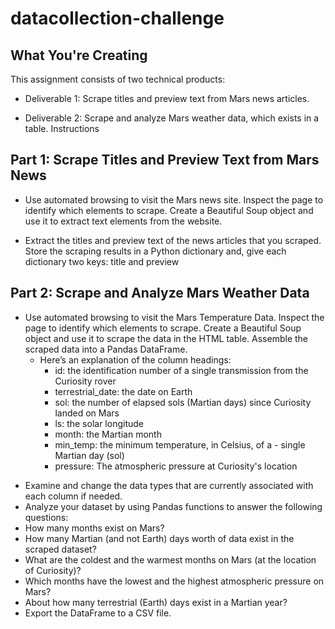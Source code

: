 # datacollection-challenge
## What You're Creating

This assignment consists of two technical products:

* Deliverable 1: Scrape titles and preview text from Mars news articles.

* Deliverable 2: Scrape and analyze Mars weather data, which exists in a table.
Instructions
## Part 1: Scrape Titles and Preview Text from Mars News

* Use automated browsing to visit the Mars news site. Inspect the page to identify which elements to scrape.
Create a Beautiful Soup object and use it to extract text elements from the website.

* Extract the titles and preview text of the news articles that you scraped. Store the scraping results in a Python dictionary and, give each dictionary two keys: title and preview 


## Part 2: Scrape and Analyze Mars Weather Data

* Use automated browsing to visit the Mars Temperature Data. Inspect the page to identify which elements to scrape.
Create a Beautiful Soup object and use it to scrape the data in the HTML table. 
Assemble the scraped data into a Pandas DataFrame. 
    - Here’s an explanation of the column headings:
        - id: the identification number of a single transmission from the Curiosity rover
        - terrestrial_date: the date on Earth
        - sol: the number of elapsed sols (Martian days) since Curiosity landed on Mars
        - ls: the solar longitude
        - month: the Martian month
        - min_temp: the minimum temperature, in Celsius, of a - single Martian day (sol)
        - pressure: The atmospheric pressure at Curiosity's location
- Examine and change the data types that are currently associated with each column if needed.
- Analyze your dataset by using Pandas functions to answer the following questions:
- How many months exist on Mars?
- How many Martian (and not Earth) days worth of data exist in the scraped dataset?
- What are the coldest and the warmest months on Mars (at the location of Curiosity)? 
- Which months have the lowest and the highest atmospheric pressure on Mars? 
- About how many terrestrial (Earth) days exist in a Martian year?
- Export the DataFrame to a CSV file.

